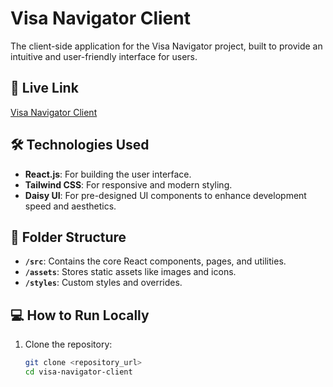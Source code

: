 # Visa Navigator Client

The client-side application for the Visa Navigator project, built to provide an intuitive and user-friendly interface for users. 

## 🚀 Live Link
[Visa Navigator Client](https://visa-navigator469.netlify.app/)

## 🛠️ Technologies Used
- **React.js**: For building the user interface.
- **Tailwind CSS**: For responsive and modern styling.
- **Daisy UI**: For pre-designed UI components to enhance development speed and aesthetics.

## 📂 Folder Structure
- **`/src`**: Contains the core React components, pages, and utilities.
- **`/assets`**: Stores static assets like images and icons.
- **`/styles`**: Custom styles and overrides.

## 💻 How to Run Locally
1. Clone the repository:
   ```bash
   git clone <repository_url>
   cd visa-navigator-client
